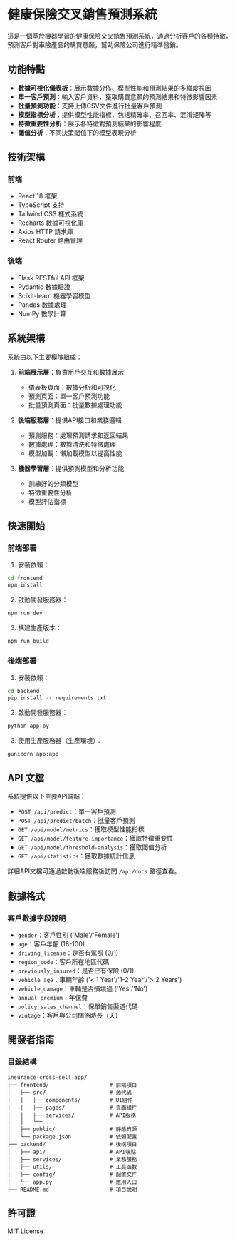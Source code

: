 # 健康保險交叉銷售預測系統

這是一個基於機器學習的健康保險交叉銷售預測系統，通過分析客戶的各種特徵，預測客戶對車險產品的購買意願，幫助保險公司進行精準營銷。

## 功能特點

- **數據可視化儀表板**：展示數據分佈、模型性能和預測結果的多維度視圖
- **單一客戶預測**：輸入客戶資料，獲取購買意願的預測結果和特徵影響因素
- **批量預測功能**：支持上傳CSV文件進行批量客戶預測
- **模型指標分析**：提供模型性能指標，包括精確率、召回率、混淆矩陣等
- **特徵重要性分析**：展示各特徵對預測結果的影響程度
- **閾值分析**：不同決策閾值下的模型表現分析

## 技術架構

### 前端

- React 18 框架
- TypeScript 支持
- Tailwind CSS 樣式系統
- Recharts 數據可視化庫
- Axios HTTP 請求庫
- React Router 路由管理

### 後端

- Flask RESTful API 框架
- Pydantic 數據驗證
- Scikit-learn 機器學習模型
- Pandas 數據處理
- NumPy 數學計算

## 系統架構

系統由以下主要模塊組成：

1. **前端展示層**：負責用戶交互和數據展示
   - 儀表板頁面：數據分析和可視化
   - 預測頁面：單一客戶預測功能
   - 批量預測頁面：批量數據處理功能

2. **後端服務層**：提供API接口和業務邏輯
   - 預測服務：處理預測請求和返回結果
   - 數據處理：數據清洗和特徵處理
   - 模型加載：懶加載模型以提高性能

3. **機器學習層**：提供預測模型和分析功能
   - 訓練好的分類模型
   - 特徵重要性分析
   - 模型評估指標

## 快速開始

### 前端部署

1. 安裝依賴：
```bash
cd frontend
npm install
```

2. 啟動開發服務器：
```bash
npm run dev
```

3. 構建生產版本：
```bash
npm run build
```

### 後端部署

1. 安裝依賴：
```bash
cd backend
pip install -r requirements.txt
```

2. 啟動開發服務器：
```bash
python app.py
```

3. 使用生產服務器（生產環境）：
```bash
gunicorn app:app
```

## API 文檔

系統提供以下主要API端點：

- `POST /api/predict`：單一客戶預測
- `POST /api/predict/batch`：批量客戶預測
- `GET /api/model/metrics`：獲取模型性能指標
- `GET /api/model/feature-importance`：獲取特徵重要性
- `GET /api/model/threshold-analysis`：獲取閾值分析
- `GET /api/statistics`：獲取數據統計信息

詳細API文檔可通過啟動後端服務後訪問 `/api/docs` 路徑查看。

## 數據格式

### 客戶數據字段說明

- `gender`：客戶性別 ('Male'/'Female')
- `age`：客戶年齡 (18-100)
- `driving_license`：是否有駕照 (0/1)
- `region_code`：客戶所在地區代碼
- `previously_insured`：是否已有保險 (0/1)
- `vehicle_age`：車輛年齡 ('< 1 Year'/'1-2 Year'/'> 2 Years')
- `vehicle_damage`：車輛是否損壞過 ('Yes'/'No')
- `annual_premium`：年保費
- `policy_sales_channel`：保單銷售渠道代碼
- `vintage`：客戶與公司關係時長（天）

## 開發者指南

### 目錄結構

```
insurance-cross-sell-app/
├── frontend/                   # 前端項目
│   ├── src/                    # 源代碼
│   │   ├── components/         # UI組件
│   │   ├── pages/              # 頁面組件
│   │   ├── services/           # API服務
│   │   └── ...
│   ├── public/                 # 靜態資源
│   └── package.json            # 依賴配置
├── backend/                    # 後端項目
│   ├── api/                    # API端點
│   ├── services/               # 業務服務
│   ├── utils/                  # 工具函數
│   ├── config/                 # 配置文件
│   └── app.py                  # 應用入口
└── README.md                   # 項目說明
```

## 許可證

MIT License 